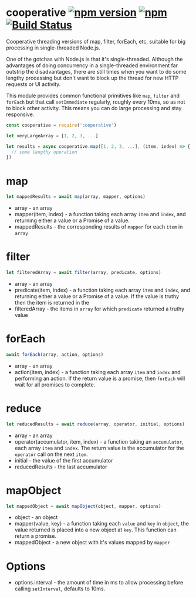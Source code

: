 # cooperative [![npm version](https://img.shields.io/npm/v/cooperative.svg)](https://www.npmjs.com/package/cooperative) [![npm](https://img.shields.io/npm/dm/cooperative.svg)](https://www.npmjs.com/package/cooperative) [![Build Status](https://travis-ci.org/featurist/cooperative.svg?branch=master)](https://travis-ci.org/featurist/cooperative)

Cooperative threading versions of map, filter, forEach, etc, suitable for big processing in single-threaded Node.js.

One of the gotchas with Node.js is that it's single-threaded. Although the advantages of doing concurrency in a single-threaded environment far outstrip the disadvantages, there are still times when you want to do some lengthy processing but don't want to block up the thread for new HTTP requests or UI activity.

This module provides common functional primitives like `map`, `filter` and `forEach` but that call `setImmediate` regularly, roughly every 10ms, so as not to block other activity. This means you can do large processing and stay responsive.

```js
const cooperative = require('cooperative')

let veryLargeArray = [1, 2, 3, ...]

let results = async cooperative.map([1, 2, 3, ...], (item, index) => {
  // some lengthy operation
})
```

# map

```js
let mappedResults = await map(array, mapper, options)
```

* array - an array
* mapper(item, index) - a function taking each array `item` and `index`, and returning either a value or a Promise of a value.
* mappedResults - the corresponding results of `mapper` for each `item` in `array`

# filter

```js
let filteredArray = await filter(array, predicate, options)
```

* array - an array
* predicate(item, index) - a function taking each array `item` and `index`, and returning either a value or a Promise of a value. If the value is truthy then the item is returned in the 
* filteredArray - the items in `array` for which `predicate` returned a truthy value

# forEach

```js
await forEach(array, action, options)
```

* array - an array
* action(item, index) - a function taking each array `item` and `index` and performing an action. If the return value is a promise, then `forEach` will wait for all promises to complete.

# reduce

```js
let reducedResults = await reduce(array, operator, initial, options)
```

* array - an array
* operator(accumulator, item, index) - a function taking an `accumulator`, each array `item` and `index`. The return value is the accumulator for the `operator` call on the next `item`.
* initial - the value of the first accumulator
* reducedResults - the last accumulator

# mapObject

```js
let mappedObject = await mapObject(object, mapper, options)
```

* object - an object
* mapper(value, key) - a function taking each `value` and `key` in `object`, the value returned is placed into a new object at `key`. This function can return a promise.
* mappedObject - a new object with it's values mapped by `mapper`

# Options

* options.interval - the amount of time in ms to allow processing before calling `setInterval`, defaults to 10ms.
